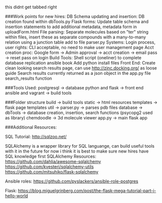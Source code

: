 this didnt get tabbed right

###Work points for new hires:
    DB Schema updating and insertion:
        DB creation found within dbTools.py
        Flask forms:
            Update table schema and insertion statements to add additional metadata, metadata form in uploadForm.html
        File parsing:
            Separate molecules based on "ter" string within files, insert these as separate compounds with a many-to-many relation using a junction table 
            add to file parser.py
    Systems: 
        Login process, user rights: 
            CLI acceptable, no need to make user management page
            Acct creation proc: 
                Google form -> Admin approval -> acct creation -> email pass -> reset pass on login
        Build Tools: 
            Shell script (oneliner) to complete database replication ansible book
            Add python install files
    Front End: 
        Create clean looking search results page, can use http://zinc.docking.org/ as loose guide
            Search results currently returned as a json object in the app.py file search_results function

###Tools Used:
postgresql -> database
python and flask -> front end
ansible and vagrant -> build tools


###Folder structure
build -> build tools
static -> html resources
templates -> flask page templates
util ->
    parser.py -> parses pdb files
    database ->
        dbTools -> database creation, insertion, search functions (psycopg2 used as library)
    chemdoodle -> 3d molecule viewer
app.py -> main flask app

###Additional Resources:

SQL Tutorial:
http://sqlzoo.net/

SQLAlchemy is a wrapper library for SQL languange, can build useful tools with it in the future for now i think it is best to make sure new hires have SQL knowledge first
SQLAlchemy Resources:
https://github.com/dahlia/awesome-sqlalchemy
https://github.com/kvesteri/sqlalchemy-utils
https://github.com/mitsuhiko/flask-sqlalchemy

Ansible roles:
https://github.com/pyslackers/ansible-role-postgres

Flask:
https://blog.miguelgrinberg.com/post/the-flask-mega-tutorial-part-i-hello-world
